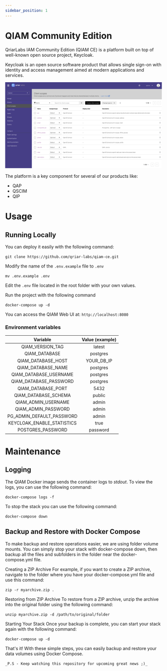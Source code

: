 ```yaml
---
sidebar_position: 1
---
```

# QIAM Community Edition

QriarLabs IAM Community Edition (QIAM CE) is a platform built on top of well-known open source project, Keycloak.

Keycloak is an open source software product that allows single sign-on with identity and access management aimed at modern applications and services.

![Alt text](./qiam_betav1.png)

The platform is a key component for several of our products like:

* QAP
* QSCIM
* QIP

<!-- [![Run on Google Cloud](https://deploy.cloud.run/button.svg)](https://deploy.cloud.run) -->

# Usage

## Running Locally

You can deploy it easily with the following command:

`git clone https://github.com/qriar-labs/qiam-ce.git`

Modify the name of the `.env.example` file to `.env`

`mv .env.example .env`

Edit the `.env` file located in the root folder with your own values.

Run the project with the following command

`docker-compose up -d`

You can access the QIAM Web UI at: `http://localhost:8080`

### Environment variables

|           Variable           |    Value (example)     |
| :--------------------------: | :--------------------: |
| QIAM_VERSION_TAG           |        latest            |
| QIAM_DATABASE              |        postgres          |
| QIAM_DATABASE_HOST         |        YOUR_DB_IP        |
| QIAM_DATABASE_NAME         |        postgres          |
| QIAM_DATABASE_USERNAME     |        postgres          |
| QIAM_DATABASE_PASSWORD     |        postgres          |
| QIAM_DATABASE_PORT         |        5432              |
| QIAM_DATABASE_SCHEMA       |        public            |
| QIAM_ADMIN_USERNAME        |        admin             |
| QIAM_ADMIN_PASSWORD        |        admin             |
| PG_ADMIN_DEFAULT_PASSWORD  |        admin             |
| KEYCLOAK_ENABLE_STATISTICS |        true              |
| POSTGRES_PASSWORD          |        password          |

# Maintenance

## Logging

The QIAM Docker image sends the container logs to _stdout_. To view the logs, you can use the following command:

`docker-compose logs -f`

To stop the stack you can use the following command:

` docker-compose down `

## Backup and Restore with Docker Compose

To make backup and restore operations easier, we are using folder volume mounts. You can simply stop your stack with docker-compose down, then backup all the files and subfolders in the folder near the docker-compose.yml file.

Creating a ZIP Archive
For example, if you want to create a ZIP archive, navigate to the folder where you have your docker-compose.yml file and use this command:

`zip -r myarchive.zip .`

Restoring from ZIP Archive
To restore from a ZIP archive, unzip the archive into the original folder using the following command:

`unzip myarchive.zip -d /path/to/original/folder`

Starting Your Stack
Once your backup is complete, you can start your stack again with the following command:

`docker-compose up -d`

That's it! With these simple steps, you can easily backup and restore your data volumes using Docker Compose.

`_P.S - Keep watching this repository for upcoming great news ;)_`